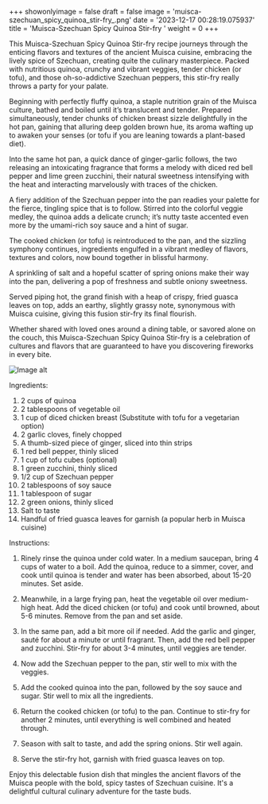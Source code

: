 +++ 
showonlyimage = false 
draft = false 
image = 'muisca-szechuan_spicy_quinoa_stir-fry_.png'
date = '2023-12-17 00:28:19.075937' 
title = 'Muisca-Szechuan Spicy Quinoa Stir-fry ' 
weight = 0
+++ 

<!--more-->

 
This Muisca-Szechuan Spicy Quinoa Stir-fry recipe journeys through the enticing flavors and textures of the ancient Muisca cuisine, embracing the lively spice of Szechuan, creating quite the culinary masterpiece. Packed with nutritious quinoa, crunchy and vibrant veggies, tender chicken (or tofu), and those oh-so-addictive Szechuan peppers, this stir-fry really throws a party for your palate.

Beginning with perfectly fluffy quinoa, a staple nutrition grain of the Muisca culture, bathed and boiled until it’s translucent and tender. Prepared simultaneously, tender chunks of chicken breast sizzle delightfully in the hot pan, gaining that alluring deep golden brown hue, its aroma wafting up to awaken your senses (or tofu if you are leaning towards a plant-based diet). 

Into the same hot pan, a quick dance of ginger-garlic follows, the two releasing an intoxicating fragrance that forms a melody with diced red bell pepper and lime green zucchini, their natural sweetness intensifying with the heat and interacting marvelously with traces of the chicken.

A fiery addition of the Szechuan pepper into the pan readies your palette for the fierce, tingling spice that is to follow. Stirred into the colorful veggie medley, the quinoa adds a delicate crunch; it’s nutty taste accented even more by the umami-rich soy sauce and a hint of sugar. 

The cooked chicken (or tofu) is reintroduced to the pan, and the sizzling symphony continues, ingredients engulfed in a vibrant medley of flavors, textures and colors, now bound together in blissful harmony.

A sprinkling of salt and a hopeful scatter of spring onions make their way into the pan, delivering a pop of freshness and subtle oniony sweetness. 

Served piping hot, the grand finish with a heap of crispy, fried guasca leaves on top, adds an earthy, slightly grassy note, synonymous with Muisca cuisine, giving this fusion stir-fry its final flourish.

Whether shared with loved ones around a dining table, or savored alone on the couch, this Muisca-Szechuan Spicy Quinoa Stir-fry is a celebration of cultures and flavors that are guaranteed to have you discovering fireworks in every bite. 

![Image alt](/muisca-szechuan_spicy_quinoa_stir-fry_.png)

Ingredients: 
1. 2 cups of quinoa
2. 2 tablespoons of vegetable oil
3. 1 cup of diced chicken breast (Substitute with tofu for a vegetarian option)
4. 2 garlic cloves, finely chopped
5. A thumb-sized piece of ginger, sliced into thin strips
6. 1 red bell pepper, thinly sliced
7. 1 cup of tofu cubes (optional)
8. 1 green zucchini, thinly sliced
9. 1/2 cup of Szechuan pepper
10. 2 tablespoons of soy sauce
11. 1 tablespoon of sugar
12. 2 green onions, thinly sliced
13. Salt to taste
14. Handful of fried guasca leaves for garnish (a popular herb in Muisca cuisine)

Instructions:

1. Rinely rinse the quinoa under cold water. In a medium saucepan, bring 4 cups of water to a boil. Add the quinoa, reduce to a simmer, cover, and cook until quinoa is tender and water has been absorbed, about 15-20 minutes. Set aside.

2. Meanwhile, in a large frying pan, heat the vegetable oil over medium-high heat. Add the diced chicken (or tofu) and cook until browned, about 5-6 minutes. Remove from the pan and set aside.

3. In the same pan, add a bit more oil if needed. Add the garlic and ginger, sauté for about a minute or until fragrant. Then, add the red bell pepper and zucchini. Stir-fry for about 3-4 minutes, until veggies are tender.

4. Now add the Szechuan pepper to the pan, stir well to mix with the veggies.
   
5. Add the cooked quinoa into the pan, followed by the soy sauce and sugar. Stir well to mix all the ingredients. 

6. Return the cooked chicken (or tofu) to the pan. Continue to stir-fry for another 2 minutes, until everything is well combined and heated through.

7. Season with salt to taste, and add the spring onions. Stir well again.

8. Serve the stir-fry hot, garnish with fried guasca leaves on top.

Enjoy this delectable fusion dish that mingles the ancient flavors of the Muisca people with the bold, spicy tastes of Szechuan cuisine. It's a delightful cultural culinary adventure for the taste buds.